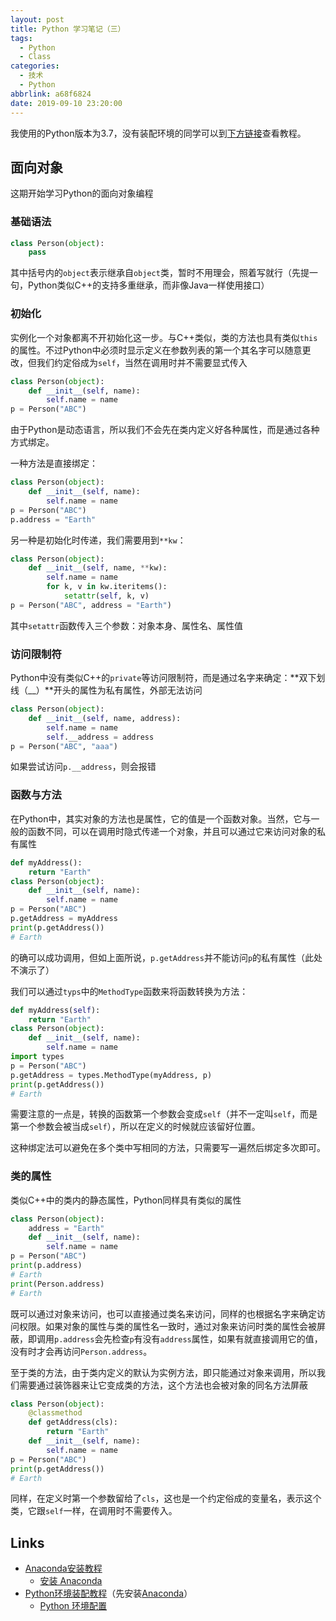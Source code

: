 ```yaml
---
layout: post
title: Python 学习笔记（三）
tags:
  - Python
  - Class
categories:
  - 技术
  - Python
abbrlink: a68f6824
date: 2019-09-10 23:20:00
---
```


我使用的Python版本为3.7，没有装配环境的同学可以到[下方链接](#Links)查看教程。

## 面向对象

这期开始学习Python的面向对象编程

### 基础语法

```python
class Person(object):
    pass
```

其中括号内的`object`表示继承自`object`类，暂时不用理会，照着写就行（先提一句，Python类似C++的支持多重继承，而非像Java一样使用接口）

### 初始化

实例化一个对象都离不开初始化这一步。与C++类似，类的方法也具有类似`this`的属性。不过Python中必须时显示定义在参数列表的第一个其名字可以随意更改，但我们约定俗成为`self`，当然在调用时并不需要显式传入

```python
class Person(object):
    def __init__(self, name):
        self.name = name
p = Person("ABC")
```

由于Python是动态语言，所以我们不会先在类内定义好各种属性，而是通过各种方式绑定。

一种方法是直接绑定：

```python
class Person(object):
    def __init__(self, name):
        self.name = name
p = Person("ABC")
p.address = "Earth"
```

另一种是初始化时传递，我们需要用到`**kw`：

```python
class Person(object):
    def __init__(self, name, **kw):
        self.name = name
        for k, v in kw.iteritems():
            setattr(self, k, v)
p = Person("ABC", address = "Earth")
```

其中`setattr`函数传入三个参数：对象本身、属性名、属性值

### 访问限制符

Python中没有类似C++的`private`等访问限制符，而是通过名字来确定：**双下划线（__）**开头的属性为私有属性，外部无法访问

```python
class Person(object):
    def __init__(self, name, address):
        self.name = name
        self.__address = address
p = Person("ABC", "aaa")
```

如果尝试访问`p.__address`，则会报错

### 函数与方法

在Python中，其实对象的方法也是属性，它的值是一个函数对象。当然，它与一般的函数不同，可以在调用时隐式传递一个对象，并且可以通过它来访问对象的私有属性

```python
def myAddress():
    return "Earth"
class Person(object):
    def __init__(self, name):
        self.name = name
p = Person("ABC")
p.getAddress = myAddress
print(p.getAddress())
# Earth
```

的确可以成功调用，但如上面所说，`p.getAddress`并不能访问`p`的私有属性（此处不演示了）

我们可以通过`typs`中的`MethodType`函数来将函数转换为方法：

```python
def myAddress(self):
    return "Earth"
class Person(object):
    def __init__(self, name):
        self.name = name
import types
p = Person("ABC")
p.getAddress = types.MethodType(myAddress, p)
print(p.getAddress())
# Earth
```

需要注意的一点是，转换的函数第一个参数会变成`self`（并不一定叫`self`，而是第一个参数会被当成`self`），所以在定义的时候就应该留好位置。

这种绑定法可以避免在多个类中写相同的方法，只需要写一遍然后绑定多次即可。

### 类的属性

类似C++中的类内的静态属性，Python同样具有类似的属性

```python
class Person(object):
    address = "Earth"
    def __init__(self, name):
        self.name = name
p = Person("ABC")
print(p.address)
# Earth
print(Person.address)
# Earth
```

既可以通过对象来访问，也可以直接通过类名来访问，同样的也根据名字来确定访问权限。如果对象的属性与类的属性名一致时，通过对象来访问时类的属性会被屏蔽，即调用`p.address`会先检查`p`有没有`address`属性，如果有就直接调用它的值，没有时才会再访问`Person.address`。

至于类的方法，由于类内定义的默认为实例方法，即只能通过对象来调用，所以我们需要通过装饰器来让它变成类的方法，这个方法也会被对象的同名方法屏蔽

```python
class Person(object):
    @classmethod
    def getAddress(cls):
        return "Earth"
    def __init__(self, name):
        self.name = name
p = Person("ABC")
print(p.getAddress())
# Earth
```

同样，在定义时第一个参数留给了`cls`，这也是一个约定俗成的变量名，表示这个类，它跟`self`一样，在调用时不需要传入。

## Links

* [Anaconda安装教程](https://wilfredshen.cn/article/d7e9d673/)
  * [安装 Anaconda](https://wilfredshen.cn/article/d7e9d673/)
* [Python环境装配教程](https://wilfredshen.cn/article/f1618c57/)（先安装[Anaconda](https://wilfredshen.cn/article/d7e9d673/)）
  * [Python 环境配置](https://wilfredshen.cn/article/f1618c57/)
